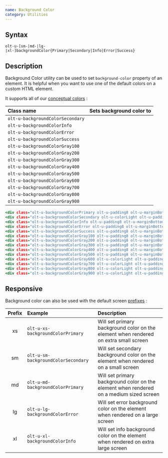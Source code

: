 ```yaml
---
name: Background Color
category: Utilities
---
```


## Syntax

`olt-u-[sm-|md-|lg-|xl-]backgroundColor{Primary|Secondary|Info|Error|Success}`

## Description

Background Color utility can be used to set `background-color` property of
an element. It is helpful when you want to use one of the default colors on
a custom HTML element.

It supports all of our [conceptual colors](/#concepts-colors) :

| Class name                       | Sets background color to                                     |
|:---------------------------------|:-------------------------------------------------------------|
| `olt-u-backgroundColorSecondary` | <div class="olt-u-backgroundColorPrimary demo-circle"></div> |
| `olt-u-backgroundColorInfo`      | <div class="olt-u-backgroundColorInfo demo-circle"></div>    |
| `olt-u-backgroundColorError`     | <div class="olt-u-backgroundColorError demo-circle"></div>   |
| `olt-u-backgroundColorSuccess`   | <div class="olt-u-backgroundColorSuccess demo-circle"></div> |
| `olt-u-backgroundColorGray100`   | <div class="olt-u-backgroundColorGray100 demo-circle"></div> |
| `olt-u-backgroundColorGray200`   | <div class="olt-u-backgroundColorGray200 demo-circle"></div> |
| `olt-u-backgroundColorGray300`   | <div class="olt-u-backgroundColorGray300 demo-circle"></div> |
| `olt-u-backgroundColorGray400`   | <div class="olt-u-backgroundColorGray400 demo-circle"></div> |
| `olt-u-backgroundColorGray500`   | <div class="olt-u-backgroundColorGray500 demo-circle"></div> |
| `olt-u-backgroundColorGray600`   | <div class="olt-u-backgroundColorGray600 demo-circle"></div> |
| `olt-u-backgroundColorGray700`   | <div class="olt-u-backgroundColorGray700 demo-circle"></div> |
| `olt-u-backgroundColorGray800`   | <div class="olt-u-backgroundColorGray800 demo-circle"></div> |
| `olt-u-backgroundColorGray900`   | <div class="olt-u-backgroundColorGray900 demo-circle"></div> |

```examples.html
<div class="olt-u-backgroundColorPrimary olt-u-padding8 olt-u-marginBottom2">Primary</div>
<div class="olt-u-backgroundColorSecondary olt-u-colorLight olt-u-padding8 olt-u-marginBottom2">Secondary</div>
<div class="olt-u-backgroundColorInfo olt-u-padding8 olt-u-marginBottom2">Info</div>
<div class="olt-u-backgroundColorError olt-u-padding8 olt-u-marginBottom2">Error</div>
<div class="olt-u-backgroundColorSuccess olt-u-padding8 olt-u-marginBottom2">Success</div>
<div class="olt-u-backgroundColorGray100 olt-u-padding8 olt-u-marginBottom2">Gray 100</div>
<div class="olt-u-backgroundColorGray200 olt-u-padding8 olt-u-marginBottom2">Gray 200</div>
<div class="olt-u-backgroundColorGray300 olt-u-padding8 olt-u-marginBottom2">Gray 300</div>
<div class="olt-u-backgroundColorGray400 olt-u-padding8 olt-u-marginBottom2">Gray 400</div>
<div class="olt-u-backgroundColorGray500 olt-u-padding8 olt-u-marginBottom2">Gray 500</div>
<div class="olt-u-backgroundColorGray600 olt-u-colorLight olt-u-padding8 olt-u-marginBottom2">Gray 600</div>
<div class="olt-u-backgroundColorGray700 olt-u-colorLight olt-u-padding8 olt-u-marginBottom2">Gray 700</div>
<div class="olt-u-backgroundColorGray800 olt-u-colorLight olt-u-padding8 olt-u-marginBottom2">Gray 800</div>
<div class="olt-u-backgroundColorGray900 olt-u-colorLight olt-u-padding8 olt-u-marginBottom2">Gray 900</div>
```

## Responsive

Background color can also be used with the default screen [prefixes](/#screen) :

| Prefix | Example                             | Description                                                                              |
|:------:|:------------------------------------|:-----------------------------------------------------------------------------------------|
|     xs | `olt-u-xs-backgroundColorPrimary`   | Will set primary background color on the element when rendered on extra small screen     |
|     sm | `olt-u-sm-backgroundColorSecondary` | Will set secondary background color on the element when rendered on a small screen       |
|     md | `olt-u-md-backgroundColorPrimary`   | Will set primary background color on the element when rendered on a medium sized screen  |
|     lg | `olt-u-lg-backgroundColorError`     | Will set error background color on the element when rendered on a large screen           |
|     xl | `olt-u-xl-backgroundColorInfo`      | Will set info background color on the element when rendered on extra large screen        |

